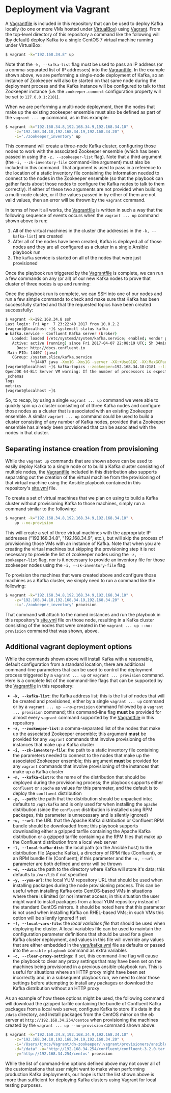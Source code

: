 # Deployment via Vagrant
A [Vagrantfile](../Vagrantfile) is included in this repository that can be used to deploy Kafka locally (to one or more VMs hosted under [VirtualBox](https://www.virtualbox.org/)) using [Vagrant](https://www.vagrantup.com/).  From the top-level directory of this repository a command like the following will (by default) deploy Kafka to a single CentOS 7 virtual machine running under VirtualBox:

```bash
$ vagrant -k="192.168.34.8" up
```

Note that the `-k, --kafka-list` flag must be used to pass an IP address (or a comma-separated list of IP addresses) into the [Vagrantfile](../Vagrantfile). In the example shown above, we are performing a single-node deployment of Kafka, so an instance of Zookeeper will also be started on that same node during the deployment process and the Kafka instance will be configured to talk to that Zookeeper instance (i.e. the `zookeeper.connect` configuration property will be set to `127.0.0.1:2181`).

When we are performing a multi-node deployment, then the nodes that make up the existing zookeeper ensemble must also be defined as part of the `vagrant ... up` command, as in this example:

```bash
$ vagrant -k="192.168.34.8,192.168.34.9,192.168.34.10" \
    -z="192.168.34.18,192.168.34.19,192.168.34.20" \
    -i='./zookeeper_inventory' up
```

This command will create a three-node Kafka cluster, configuring those nodes to work with the associated Zookeeper ensemble (which has been passed in using the `-z, --zookeeper-list` flag). Note that a third argument (the `-i, --zk-inventory-file` command-line argument) must also be included in this command. That argument is used to pass in a reference to the location of a static inventory file containing the information needed to connect to the nodes in the Zookeeper ensemble (so that the playbook can gather facts about those nodes to configure the Kafka nodes to talk to them correctly). If either of these two arguments are not provided when building a multi-node cluster, or if the values passed in by either of them are not valid values, then an error will be thrown by the `vagrant` command.

In terms of how it all works, the [Vagrantfile](../Vagrantfile) is written in such a way that the following sequence of events occurs when the `vagrant ... up` command shown above is run:

1. All of the virtual machines in the cluster (the addresses in the `-k, --kafka-list`) are created
1. After all of the nodes have been created, Kafka is deployed all of those nodes and they are all configured as a cluster in a single Ansible playbook run
1. The `kafka` service is started on all of the nodes that were just provisioned

Once the playbook run triggered by the [Vagrantfile](../Vagrantfile) is complete, we can run a few commands on any (or all) of our new Kafka nodes to prove that cluster of three nodes is up and running:

Once the playbook run is complete, we can SSH into one of our nodes and run a few simple commands to check and make sure that Kafka has been successfully started and that the requested topics have been created successfully:

```bash
$ vagrant -k=192.168.34.8 ssh
Last login: Fri Apr  7 23:22:40 2017 from 10.0.2.2
[vagrant@localhost ~]$ systemctl status kafka
● kafka.service - Confluent Kafka server (broker)
   Loaded: loaded (/etc/systemd/system/kafka.service; enabled; vendor preset: disabled)
   Active: active (running) since Fri 2017-04-07 22:08:19 UTC; 5h 34min ago
     Docs: http://docs.confluent.io
 Main PID: 14407 (java)
   CGroup: /system.slice/kafka.service
           └─14407 java -Xmx1G -Xms1G -server -XX:+UseG1GC -XX:MaxGCPauseMillis=20 -XX:InitiatingHeapOccupancyPercent=35 -XX:+DisableExplicitGC -Djava.awt.headless=true -Xloggc:/var/log/k...
[vagrant@localhost ~]$ kafka-topics --zookeeper=192.168.34.18:2181 --list
OpenJDK 64-Bit Server VM warning: If the number of processors is expected to increase from one, then you should configure the number of parallel GC threads appropriately using -XX:ParallelGCThreads=N
_schemas
logs
metrics
[vagrant@localhost ~]$
```

So, to recap, by using a single `vagrant ... up` command we were able to quickly spin up a cluster consisting of of three Kafka nodes and configure those nodes as a cluster that is associated with an existing Zookeeper ensemble. A similar `vagrant ... up` command could be used to build a cluster consisting of any number of Kafka nodes, provided that a Zookeeper ensemble has already been provisioned that can be associated with the nodes in that cluster.

## Separating instance creation from provisioning
While the `vagrant up` commands that are shown above can be used to easily deploy Kafka to a single node or to build a Kafka cluster consisting of multiple nodes, the [Vagrantfile](../Vagrantfile) included in this distribution also supports separating out the creation of the virtual machine from the provisioning of that virtual machine using the Ansible playbook contained in this repository's [site.yml](../site.yml) file.

To create a set of virtual machines that we plan on using to build a Kafka cluster without provisioning Kafka to those machines, simply run a command similar to the following:

```bash
$ vagrant -k="192.168.34.8,192.168.34.9,192.168.34.10" \
    up --no-provision
```

This will create a set of three virtual machines with the appropriate IP addresses ("192.168.34.8", "192.168.34.9", etc.), but will skip the process of provisioning those VMs with an instance of Kafka. Note that when you are creating the virtual machines but skipping the provisioning step it is not necessary to provide the list of zookeeper nodes using the `-z, --zookeeper-list` flag, nor is it necessary to provide an inventory file for those zookeeper nodes using the `-i, --zk-inventory-file` flag.

To provision the machines that were created above and configure those machines as a Kafka cluster, we simply need to run a command like the following:

```bash
$ vagrant -k="192.168.34.8,192.168.34.9,192.168.34.10" \
    -z="192.168.34.18,192.168.34.19,192.168.34.20" \
    -i='./zookeeper_inventory' provision
```

That command will attach to the named instances and run the playbook in this repository's [site.yml](../site.yml) file on those node, resulting in a Kafka cluster consisting of the nodes that were created in the `vagrant ... up --no-provision` command that was shown, above.

## Additional vagrant deployment options
While the commands shown above will install Kafka with a reasonable, default configuration from a standard location, there are additional command-line parameters that can be used to control the deployment process triggered by a `vagrant ... up` or `vagrant ... provision` command. Here is a complete list of the command-line flags that can be supported by the [Vagrantfile](../Vagrantfile) in this repository:

* **`-k, --kafka-list`**: the Kafka address list; this is the list of nodes that will be created and provisioned, either by a single `vagrant ... up` command or by a `vagrant ... up --no-provision` command followed by a `vagrant ... provision` command; this command-line flag **must** be provided for almost every `vagrant` command supported by the [Vagrantfile](../Vagrantfile) in this repository
* **`-z, --zookeeper-list`**: a comma-separated list of the nodes that make up the associated Zookeeper ensemble; this argument **must** be provided for any `vagrant` commands that involve provisioning of the instances that make up a Kafka cluster
* **`-i, --zk-inventory-file`**: the path to a static inventory file containing the parameters needed to connect to the nodes that make up the associated Zookeeper ensemble; this argument **must** be provided for any `vagrant` commands that involve provisioning of the instances that make up a Kafka cluster
* **`-n, --kafka-distro`**: the name of the distribution that should be deployed during the provisioning process; the playbook supports either `confluent` or `apache` as values for this parameter, and the default is to deploy the `confluent` distribution
* **`-p, --path`**: the path that the distribution should be unpacked into; defaults to `/opt/kafka` and is only used for when installing the `apache` distribution (since the `confluent` distribution is installed using RPM packages, this parameter is unnecessary and is silently ignored)
* **`-u, --url`**: the URL that the Apache Kafka distribution or Confluent RPM bundle should be downloaded from; this playbook supports downloading either a gzipped tarfile containing the Apache Kafka distribution or a gzipped tarfile containing a the RPM files that make up the Confluent distribution from a local web server
* **`-l, --local-kafka-dist`**: the local path (on the Ansible host) to the distribution file (Apache Kafka), a directory of RPM files (Confluent), or an RPM bundle file (Confluent); if this parameter and the `-u, --url` parameter are both defined and error will be thrown
* **`-d, --data`**: the path to the directory where Kafka will store it's data; this defaults to `/var/lib` if not specified
* **`-y, --yum-url`**: the local YUM repository URL that should be used when installing packages during the node provisioning process. This can be useful when installing Kafka onto CentOS-based VMs in situations where there is limited (or no) internet access; in this situation the user might want to install packages from a local YUM repository instead of the standard CentOS mirrors. It should be noted here that this parameter is not used when installing Kafka on RHEL-based VMs; in such VMs this option will be silently ignored if set
* **`-f, --local-vars-file`**: the *local variables file* that should be used when deploying the cluster. A local variables file can be used to maintain the configuration parameter definitions that should be used for a given Kafka cluster deployment, and values in this file will override any values that are either embedded in the [vars/kafka.yml](../vars/kafka.yml) file as defaults or passed into the `ansible-playbook` command as extra variables
* **`-c, --clear-proxy-settings`**: if set, this command-line flag will cause the playbook to clear any proxy settings that may have been set on the machines being provisioned in a previous ansible-playbook run. This is useful for situations where an HTTP proxy might have been set incorrectly and, in a subsequent playbook run, we need to clear those settings before attempting to install any packages or download the Kafka distribution without an HTTP proxy

As an example of how these options might be used, the following command will download the gzipped tarfile containing the bundle of Confluent Kafka packages from a local web server, configure Kafka to store it's data in the `/data` directory, and install packages from the CentOS mirror on the eb server at `http://192.168.34.254/centos` when provisioning the machines created by the `vagrant ... up --no-provision` command shown above:

```bash
$ vagrant -k="192.168.34.8,192.168.34.9,192.168.34.10" \
    -z="192.168.34.18,192.168.34.19,192.168.34.20" \
    -i='/Users/tjmcs/Vagrant/dn-zookeeper/.vagrant/provisioners/ansible/inventory/vagrant_ansible_inventory' \
    -d="/data" -u='http://192.168.34.254/confluent/confluent-3.2.0.tar.gz' \
    -y='http://192.168.34.254/centos' provision
```

While the list of command-line options defined above may not cover all of the customizations that user might want to make when performing production Kafka deployments, our hope is that the list shown above is more than sufficient for deploying Kafka clusters using Vagrant for local testing purposes.
